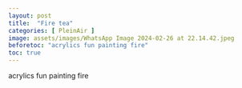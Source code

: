 ```yaml
---
layout: post
title:  "Fire tea"
categories: [ PleinAir ]
image: assets/images/WhatsApp Image 2024-02-26 at 22.14.42.jpeg
beforetoc: "acrylics fun painting fire"
toc: true
---
```


acrylics fun painting fire